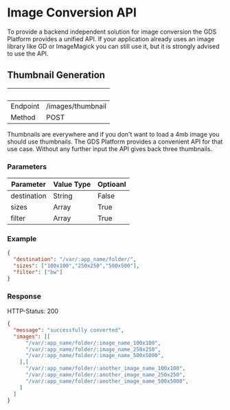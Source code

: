# Image Conversion API

To provide a backend independent solution for image conversion the GDS Platform
provides a unified API. If your application already uses an image library like
GD or ImageMagick you can still use it, but it is strongly advised to use the API.

## Thumbnail Generation

| &nbsp;   | &nbsp;            |
| -------- | ----------------- |
| Endpoint | /images/thumbnail |
| Method   | POST              |


Thumbnails are everywhere and if you don't want to load a 4mb image you should use
thumbnails. The GDS Platform provides a convenient API for that use case. Without any further
input the API gives back three thumbnails.

### Parameters

| Parameter   | Value Type | Optioanl |
| ---------   | ---------- | -------- |
| destination | String     | False    |
| sizes       | Array      | True     |
| filter      | Array      | True     |

### Example

```json
{
  "destination": "/var/:app_name/folder/",
  "sizes": ["100x100","250x250","500x500"],
  "filter": ["bw"]
}
```

### Response

HTTP-Status: 200

```json
{
  "message": "successfully converted",
  "images": [[
      "/var/:app_name/folder/:image_name_100x100",
      "/var/:app_name/folder/:image_name_250x250",
      "/var/:app_name/folder/:image_name_500x5000",
    ],[
      "/var/:app_name/folder/:another_image_name_100x100",
      "/var/:app_name/folder/:another_image_name_250x250",
      "/var/:app_name/folder/:another_image_name_500x5000",
    ]
  ]
}
```